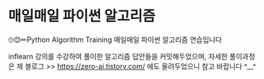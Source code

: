 # 매일매일 파이썬 알고리즘

🙄😊✏Python Algorithm Training
매일매일 파이썬 알고리즘 연습입니다

inflearn 강의를 수강하여 풀이한 알고리즘 답안들을 커밋해두었으며,
자세한 풀이과정은 제 블로그 >> https://zero-ai.tistory.com/
에도 올려두었으니 참고 바랍니다 ^__^
